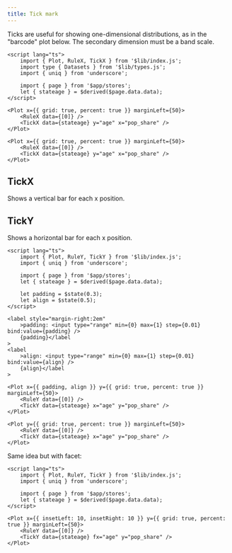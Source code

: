 ```yaml
---
title: Tick mark
---
```


Ticks are useful for showing one-dimensional distributions, as in the "barcode" plot below. The secondary dimension must be a band scale.

```svelte live
<script lang="ts">
    import { Plot, RuleX, TickX } from '$lib/index.js';
    import type { Datasets } from '$lib/types.js';
    import { uniq } from 'underscore';

    import { page } from '$app/stores';
    let { stateage } = $derived($page.data.data);
</script>

<Plot x={{ grid: true, percent: true }} marginLeft={50}>
    <RuleX data={[0]} />
    <TickX data={stateage} y="age" x="pop_share" />
</Plot>
```

```svelte
<Plot x={{ grid: true, percent: true }} marginLeft={50}>
    <RuleX data={[0]} />
    <TickX data={stateage} y="age" x="pop_share" />
</Plot>
```

## TickX

Shows a vertical bar for each x position.

## TickY

Shows a horizontal bar for each x position.

```svelte live
<script lang="ts">
    import { Plot, RuleY, TickY } from '$lib/index.js';
    import { uniq } from 'underscore';

    import { page } from '$app/stores';
    let { stateage } = $derived($page.data.data);

    let padding = $state(0.3);
    let align = $state(0.5);
</script>

<label style="margin-right:2em"
    >padding: <input type="range" min={0} max={1} step={0.01} bind:value={padding} />
    {padding}</label
>
<label
    >align: <input type="range" min={0} max={1} step={0.01} bind:value={align} />
    {align}</label
>

<Plot x={{ padding, align }} y={{ grid: true, percent: true }} marginLeft={50}>
    <RuleY data={[0]} />
    <TickY data={stateage} x="age" y="pop_share" />
</Plot>
```

```svelte
<Plot y={{ grid: true, percent: true }} marginLeft={50}>
    <RuleY data={[0]} />
    <TickY data={stateage} x="age" y="pop_share" />
</Plot>
```

Same idea but with facet:

```svelte live
<script lang="ts">
    import { Plot, RuleY, TickY } from '$lib/index.js';
    import { uniq } from 'underscore';

    import { page } from '$app/stores';
    let { stateage } = $derived($page.data.data);
</script>

<Plot x={{ insetLeft: 10, insetRight: 10 }} y={{ grid: true, percent: true }} marginLeft={50}>
    <RuleY data={[0]} />
    <TickY data={stateage} fx="age" y="pop_share" />
</Plot>
```
